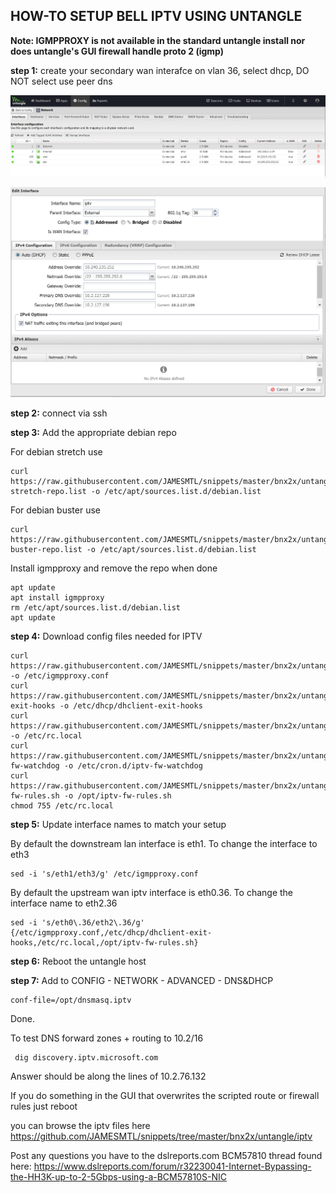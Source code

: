 ## HOW-TO SETUP BELL IPTV USING UNTANGLE

<b>Note: IGMPPROXY is not available in the standard untangle install nor does untangle's GUI firewall handle proto 2 (igmp)</b>

<b>step 1:</b> create your secondary wan interafce on vlan 36, select dhcp, DO NOT select use peer dns

![](https://raw.githubusercontent.com/JAMESMTL/snippets/master/bnx2x/untangle/iptv/images/iptv_interface_1.png)

![](https://raw.githubusercontent.com/JAMESMTL/snippets/master/bnx2x/untangle/iptv/images/iptv_interface_2.png)

<b>step 2:</b> connect via ssh

<b>step 3:</b> Add the appropriate debian repo

For debian stretch use

    curl https://raw.githubusercontent.com/JAMESMTL/snippets/master/bnx2x/untangle/debian-stretch-repo.list -o /etc/apt/sources.list.d/debian.list
	
For debian buster use

    curl https://raw.githubusercontent.com/JAMESMTL/snippets/master/bnx2x/untangle/debian-buster-repo.list -o /etc/apt/sources.list.d/debian.list

Install igmpproxy and remove the repo when done

    apt update
    apt install igmpproxy
    rm /etc/apt/sources.list.d/debian.list
    apt update

<b>step 4:</b> Download config files needed for IPTV

    curl https://raw.githubusercontent.com/JAMESMTL/snippets/master/bnx2x/untangle/iptv/igmpproxy.conf -o /etc/igmpproxy.conf
    curl https://raw.githubusercontent.com/JAMESMTL/snippets/master/bnx2x/untangle/iptv/dhclient-exit-hooks -o /etc/dhcp/dhclient-exit-hooks
    curl https://raw.githubusercontent.com/JAMESMTL/snippets/master/bnx2x/untangle/iptv/rc.local -o /etc/rc.local
    curl https://raw.githubusercontent.com/JAMESMTL/snippets/master/bnx2x/untangle/iptv/iptv-fw-watchdog -o /etc/cron.d/iptv-fw-watchdog
    curl https://raw.githubusercontent.com/JAMESMTL/snippets/master/bnx2x/untangle/iptv/iptv-fw-rules.sh -o /opt/iptv-fw-rules.sh
    chmod 755 /etc/rc.local

<b>step 5:</b> Update interface names to match your setup

By default the downstream lan interface is eth1. To change the interface to eth3

    sed -i 's/eth1/eth3/g' /etc/igmpproxy.conf

By default the upstream wan iptv interface is eth0.36. To change the interface name to eth2.36

    sed -i 's/eth0\.36/eth2\.36/g' {/etc/igmpproxy.conf,/etc/dhcp/dhclient-exit-hooks,/etc/rc.local,/opt/iptv-fw-rules.sh}

<b>step 6:</b> Reboot the untangle host

<b>step 7:</b> Add to CONFIG - NETWORK - ADVANCED - DNS&DHCP

    conf-file=/opt/dnsmasq.iptv

Done.

To test DNS forward zones + routing to 10.2/16

     dig discovery.iptv.microsoft.com

Answer should be along the lines of 10.2.76.132

If you do something in the GUI that overwrites the scripted route or firewall rules just reboot

you can browse the iptv files here https://github.com/JAMESMTL/snippets/tree/master/bnx2x/untangle/iptv

Post any questions you have to the dslreports.com BCM57810 thread found here:
https://www.dslreports.com/forum/r32230041-Internet-Bypassing-the-HH3K-up-to-2-5Gbps-using-a-BCM57810S-NIC
